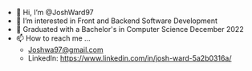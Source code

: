 - 👋 Hi, I’m @JoshWard97
- 👀 I’m interested in Front and Backend Software Development
- 🌱 Graduated with a Bachelor's in Computer Science December 2022
- 📫 How to reach me ...
  - Joshwa97@gmail.com
  - LinkedIn: https://www.linkedin.com/in/josh-ward-5a2b0316a/

<!---
JoshWard97/JoshWard97 is a ✨ special ✨ repository because its `README.md` (this file) appears on your GitHub profile.
You can click the Preview link to take a look at your changes.
--->
